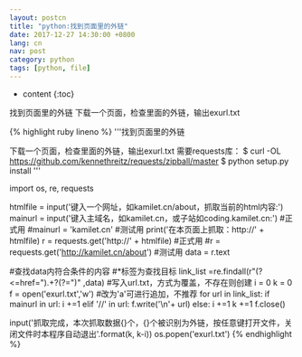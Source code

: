 ```yaml
---
layout: postcn
title: "python:找到页面里的外链"
date: 2017-12-27 14:30:00 +0800
lang: cn
nav: post
category: python
tags: [python, file]
---
```


* content
{:toc}

找到页面里的外链
下载一个页面，检查里面的外链，输出exurl.txt
<!-- more -->

{% highlight ruby lineno %}
'''找到页面里的外链

下载一个页面，检查里面的外链，输出exurl.txt
需要requests库：
$ curl -OL https://github.com/kennethreitz/requests/zipball/master
$ python setup.py install
'''


import os, re, requests


htmlfile = input('键入一个网址，如kamilet.cn/about，抓取当前的html内容:')
mainurl = input('键入主域名，如kamilet.cn，或子站如coding.kamilet.cn:') #正式用
#mainurl = 'kamilet.cn' #测试用
print('在本页面上抓取：http://' + htmlfile)
r = requests.get('http://' + htmlfile) #正式用
#r = requests.get('http://kamilet.cn/about') #测试用
data = r.text

#查找data内符合条件的内容
#<loc>*</loc>标签为查找目标
link_list =re.findall(r"(?<=href=\").+?(?=\")" ,data)
#写入url.txt，方式为覆盖，不存在则创建
i = 0
k = 0
f = open('exurl.txt','w')	#改为'a'可进行追加，不推荐
for url in link_list:
	if mainurl in url:
		i +=1
	elif '//' in url:
		f.write('\n'+ url)
	else:
		i +=1
	k +=1
f.close()

input('抓取完成，本次抓取数据{}个，{}个被识别为外链，按任意键打开文件，关闭文件时本程序自动退出'.format(k, k-i))
os.popen('exurl.txt') 
{% endhighlight %}